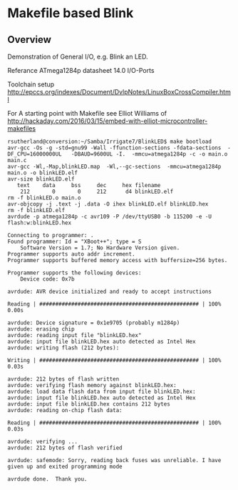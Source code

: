 # Makefile based Blink

## Overview

Demonstration of General I/O, e.g. Blink an LED. 

Referance ATmega1284p datasheet 14.0 I/O-Ports

Toolchain setup http://epccs.org/indexes/Document/DvlpNotes/LinuxBoxCrossCompiler.html

For A starting point with Makefile see Elliot Williams of <http://hackaday.com/2016/03/15/embed-with-elliot-microcontroller-makefiles>

``` 
rsutherland@conversion:~/Samba/Irrigate7/BlinkLED$ make bootload
avr-gcc -Os -g -std=gnu99 -Wall -ffunction-sections -fdata-sections  -DF_CPU=16000000UL   -DBAUD=9600UL -I.  -mmcu=atmega1284p -c -o main.o main.c
avr-gcc -Wl,-Map,blinkLED.map  -Wl,--gc-sections  -mmcu=atmega1284p main.o -o blinkLED.elf
avr-size blinkLED.elf
   text    data     bss     dec     hex filename
    212       0       0     212      d4 blinkLED.elf
rm -f blinkLED.o main.o
avr-objcopy -j .text -j .data -O ihex blinkLED.elf blinkLED.hex
rm -f blinkLED.elf
avrdude -p atmega1284p -c avr109 -P /dev/ttyUSB0 -b 115200 -e -U flash:w:blinkLED.hex

Connecting to programmer: .
Found programmer: Id = "XBoot++"; type = S
    Software Version = 1.7; No Hardware Version given.
Programmer supports auto addr increment.
Programmer supports buffered memory access with buffersize=256 bytes.

Programmer supports the following devices:
    Device code: 0x7b

avrdude: AVR device initialized and ready to accept instructions

Reading | ################################################## | 100% 0.00s

avrdude: Device signature = 0x1e9705 (probably m1284p)
avrdude: erasing chip
avrdude: reading input file "blinkLED.hex"
avrdude: input file blinkLED.hex auto detected as Intel Hex
avrdude: writing flash (212 bytes):

Writing | ################################################## | 100% 0.03s

avrdude: 212 bytes of flash written
avrdude: verifying flash memory against blinkLED.hex:
avrdude: load data flash data from input file blinkLED.hex:
avrdude: input file blinkLED.hex auto detected as Intel Hex
avrdude: input file blinkLED.hex contains 212 bytes
avrdude: reading on-chip flash data:

Reading | ################################################## | 100% 0.03s

avrdude: verifying ...
avrdude: 212 bytes of flash verified

avrdude: safemode: Sorry, reading back fuses was unreliable. I have given up and exited programming mode

avrdude done.  Thank you.
``` 
